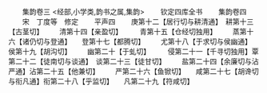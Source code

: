<!-- { "loadSidebar": true } -->

　　集韵卷三
<经部,小学类,韵书之属,集韵>
　　钦定四库全书
　　集韵卷四
　　宋　丁度等　修定
　　平声四
　　庚第十二【居行切与耕清通】　耕第十三【古茎切】
　　清第十四【亲盈切】　　　青第十五【仓经切独用】
　　蒸第十六【诸仍切与登通】　　登第十七【都腾切】
　　尤第十八【于求切与侯幽通】　侯第十九【胡沟切】
　　幽第二十【于虬切】　　　侵第二十一【千寻切独用】覃第二十二【徒南切与谈通】　谈第二十三【徒甘切】
　　盐第二十四【余廉切与沾严通】沾第二十五【他兼切】
　　严第二十六【鱼锨切】　　咸第二十七【胡谗切与衔凡通】衔第二十八【乎监切】　　凡第二十九【符咸切】
